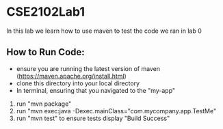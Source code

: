# CSE2102Lab1
In this lab we learn how to use maven to test the code we ran in lab 0
## How to Run Code:
- ensure you are running the latest version of maven (https://maven.apache.org/install.html)
- clone this directory into your local directory
- In terminal, ensuring that you navigated to the "my-app"
1. run "mvn package"
2. run "mvn exec:java -Dexec.mainClass="com.mycompany.app.TestMe"
3. run "mvn test" to ensure tests display "Build Success"
